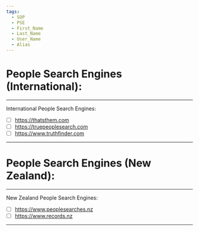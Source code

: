 ```yaml
---
tags:
  - SOP
  - PSE
  - First_Name
  - Last_Name
  - User_Name
  - Alias
---
```

# People Search Engines (International):
---
International People Search Engines:

- [ ] https://thatsthem.com
- [ ] https://truepeoplesearch.com
- [ ] https://www.truthfinder.com
---

# People Search Engines (New Zealand):
---
New Zealand People Search Engines:

- [ ] https://www.peoplesearches.nz
- [ ] https://www.records.nz
---
